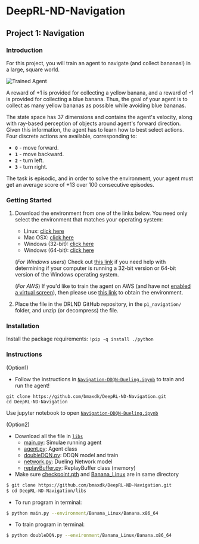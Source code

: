 # DeepRL-ND-Navigation

[//]: # (Image References)

[image1]: https://github.com/bmaxdk/DeepRL-ND-Navigation/blob/main/video/DQN.gif "Trained Agent"

## Project 1: Navigation

### Introduction

For this project, you will train an agent to navigate (and collect bananas!) in a large, square world.  

![Trained Agent][image1]

A reward of +1 is provided for collecting a yellow banana, and a reward of -1 is provided for collecting a blue banana.  Thus, the goal of your agent is to collect as many yellow bananas as possible while avoiding blue bananas.  

The state space has 37 dimensions and contains the agent's velocity, along with ray-based perception of objects around agent's forward direction.  Given this information, the agent has to learn how to best select actions.  Four discrete actions are available, corresponding to:
- **`0`** - move forward.
- **`1`** - move backward.
- **`2`** - turn left.
- **`3`** - turn right.

The task is episodic, and in order to solve the environment, your agent must get an average score of +13 over 100 consecutive episodes.

### Getting Started

1. Download the environment from one of the links below.  You need only select the environment that matches your operating system:
    - Linux: [click here](https://s3-us-west-1.amazonaws.com/udacity-drlnd/P1/Banana/Banana_Linux.zip)
    - Mac OSX: [click here](https://s3-us-west-1.amazonaws.com/udacity-drlnd/P1/Banana/Banana.app.zip)
    - Windows (32-bit): [click here](https://s3-us-west-1.amazonaws.com/udacity-drlnd/P1/Banana/Banana_Windows_x86.zip)
    - Windows (64-bit): [click here](https://s3-us-west-1.amazonaws.com/udacity-drlnd/P1/Banana/Banana_Windows_x86_64.zip)
    
    (_For Windows users_) Check out [this link](https://support.microsoft.com/en-us/help/827218/how-to-determine-whether-a-computer-is-running-a-32-bit-version-or-64) if you need help with determining if your computer is running a 32-bit version or 64-bit version of the Windows operating system.

    (_For AWS_) If you'd like to train the agent on AWS (and have not [enabled a virtual screen](https://github.com/Unity-Technologies/ml-agents/blob/master/docs/Training-on-Amazon-Web-Service.md)), then please use [this link](https://s3-us-west-1.amazonaws.com/udacity-drlnd/P1/Banana/Banana_Linux_NoVis.zip) to obtain the environment.

2. Place the file in the DRLND GitHub repository, in the `p1_navigation/` folder, and unzip (or decompress) the file. 

### Installation
Install the package requirements:
``!pip -q install ./python``

### Instructions
(Option1)
* Follow the instructions in [`Navigation-DDQN-Dueling.ipynb`](https://github.com/bmaxdk/DeepRL-ND-Navigation/blob/main/Navigation-DDQN-Dueling.ipynb) to train and run the agent!
```
git clone https://github.com/bmaxdk/DeepRL-ND-Navigation.git
cd DeepRL-ND-Navigation
```
Use jupyter notebook to open [`Navigation-DDQN-Dueling.ipynb`](https://github.com/bmaxdk/DeepRL-ND-Navigation/blob/main/Navigation-DDQN-Dueling.ipynb)

(Option2)
* Download all the file in [`libs`](https://github.com/bmaxdk/DeepRL-ND-Navigation/tree/main/libs)
    - [main.py](https://github.com/bmaxdk/DeepRL-ND-Navigation/blob/main/libs/main.py): Simulae running agent
    - [agent.py](https://github.com/bmaxdk/DeepRL-ND-Navigation/blob/main/libs/agent.py): Agent class
    - [doubleDQN.py](https://github.com/bmaxdk/DeepRL-ND-Navigation/blob/main/libs/doubleDQN.py): DDQN model and train
    - [network.py](https://github.com/bmaxdk/DeepRL-ND-Navigation/blob/main/libs/network.py): Dueling Network model
    - [replayBuffer.py](https://github.com/bmaxdk/DeepRL-ND-Navigation/blob/main/libs/replayBuffer.py): ReplayBuffer class (memory)
* Make sure [checkpoint.pth](https://github.com/bmaxdk/DeepRL-ND-Navigation/blob/main/libs/checkpoint.pth) and [Banana_Linux](https://github.com/bmaxdk/DeepRL-ND-Navigation/tree/main/libs/Banana_Linux) are in same directory

```bash
$ git clone https://github.com/bmaxdk/DeepRL-ND-Navigation.git
$ cd DeepRL-ND-Navigation/libs
```

* To run program in terminal:
```bash
$ python main.py --environment/Banana_Linux/Banana.x86_64 
```
* To train program in terminal:
```bash
$ python doubleDQN.py --environment/Banana_Linux/Banana.x86_64
```


<!-- ### (Optional) Challenge: Learning from Pixels

After you have successfully completed the project, if you're looking for an additional challenge, you have come to the right place!  In the project, your agent learned from information such as its velocity, along with ray-based perception of objects around its forward direction.  A more challenging task would be to learn directly from pixels!

To solve this harder task, you'll need to download a new Unity environment.  This environment is almost identical to the project environment, where the only difference is that the state is an 84 x 84 RGB image, corresponding to the agent's first-person view.  (**Note**: Udacity students should not submit a project with this new environment.)

You need only select the environment that matches your operating system:
- Linux: [click here](https://s3-us-west-1.amazonaws.com/udacity-drlnd/P1/Banana/VisualBanana_Linux.zip)
- Mac OSX: [click here](https://s3-us-west-1.amazonaws.com/udacity-drlnd/P1/Banana/VisualBanana.app.zip)
- Windows (32-bit): [click here](https://s3-us-west-1.amazonaws.com/udacity-drlnd/P1/Banana/VisualBanana_Windows_x86.zip)
- Windows (64-bit): [click here](https://s3-us-west-1.amazonaws.com/udacity-drlnd/P1/Banana/VisualBanana_Windows_x86_64.zip)

Then, place the file in the `p1_navigation/` folder in the DRLND GitHub repository, and unzip (or decompress) the file.  Next, open `Navigation_Pixels.ipynb` and follow the instructions to learn how to use the Python API to control the agent.

(_For AWS_) If you'd like to train the agent on AWS, you must follow the instructions to [set up X Server](https://github.com/Unity-Technologies/ml-agents/blob/master/docs/Training-on-Amazon-Web-Service.md), and then download the environment for the **Linux** operating system above. -->
